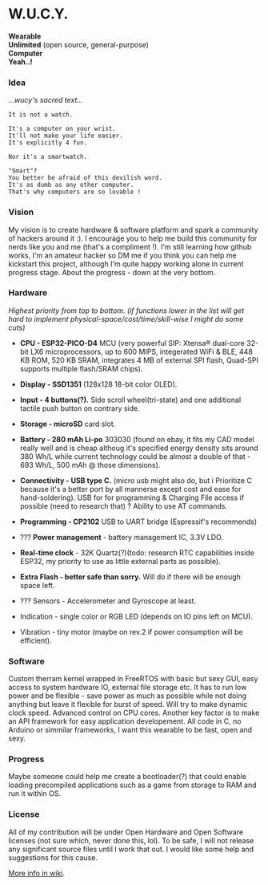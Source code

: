 # W.U.C.Y.  

  **Wearable**  
  **Unlimited** (open source, general-purpose)  
  **Computer**  
  **Yeah..!**  

### Idea 
_...wucy's sacred text..._  
  
`It is not a watch.`  
  
`It's a computer on your wrist.`  
`It'll not make your life easier.`  
`It's explicitly 4 fun.`   
  
`Nor it's a smartwatch.`  
  
`"Smart"?`  
`You better be afraid of this devilish word.`  
`It's as dumb as any other computer.`  
`That's why computers are so lovable !`  
  
### Vision

My vision is to create hardware & software platform and spark a community of hackers around it :). I encourage you to help me build this community for nerds like you and me (that's a compliment !). I'm still learning how github works, I'm an amateur hacker so DM me if you think you can help me kickstart this project, although I'm quite happy working alone in current progress stage. About the progress - down at the very bottom.

### Hardware

_Highest priority from top to bottom. 
(if functions lower in the list will get hard to implement physical-space/cost/time/skill-wise I might do some cuts)_

* **CPU - ESP32-PICO-D4** MCU (very powerful SIP: Xtensa® dual-core 32-bit LX6 microprocessors, up to 600 MIPS, integerated WiFi & BLE, 448 KB ROM, 520 KB SRAM, integrates 4 MB of external SPI flash, Quad-SPI supports multiple flash/SRAM chips).
* **Display - SSD1351** (128x128 18-bit color OLED).
* **Input - 4 buttons(?).** Side scroll wheel(tri-state) and one additional tactile push button on contrary side.
* **Storage - microSD** card slot.
* **Battery - 280 mAh Li-po** 303030 (found on ebay, it fits my CAD model really well and is cheap althoug it's specified energy density sits around 380 Wh/L while current technology could be almost a double of that - 693 Wh/L, 500 mAh @ those dimensions).
* **Connectivity - USB type C.** (micro usb might also do, but i Prioritize C because it's a better port by all mannerse except cost and   ease for hand-soldering). USB for for programming & Charging File access if possible (need to research that) ? Ability to use AT commands.
* **Programming - CP2102**  USB to UART bridge (Espressif's recommends)
* ??? **Power management** - battery management IC, 3.3V LDO.
* **Real-time clock** - 32K Quartz(?)(todo: research RTC capabilities inside ESP32, my priority to use as little external parts as possible).
* **Extra Flash - better safe than sorry.** Will do if there will be enough space left. 
* ??? Sensors - Accelerometer and Gyroscope at least.



* Indication - single color or RGB LED (depends on IO pins left on MCU).
* Vibration - tiny motor (maybe on rev.2 if power consumption will be efficient).

### Software 
Custom therram kernel wrapped in FreeRTOS with basic but sexy GUI, easy access to system hardware IO, external file storage etc. It has to run low power and be flexible - save power as much as possible while not doing anything but leave it flexible for burst of speed. Will try to make dynamic clock speed. Advanced control on CPU cores.  Another key factor is to make an API framework for easy application developement. All code in C, no Arduino or simmilar frameworks, I want this wearable to be fast, open and sexy. 

### Progress

Maybe someone could help me create a bootloader(?) that could enable loading precompiled applications such as a game from storage to RAM and run it within OS.

### License
All of my contribution will be under Open Hardware and Open Software licenses (not sure which, never done this, lol). To be safe, I will not release any significant source files until I work that out. I would like some help and suggestions for this cause.

[More info in wiki](https://github.com/therram/thera/wiki).
  
